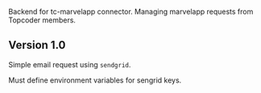 Backend for tc-marvelapp connector. Managing marvelapp requests from Topcoder members.



## Version 1.0
Simple email request using `sendgrid`.

Must define environment variables for sengrid keys.

